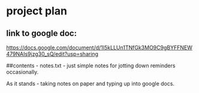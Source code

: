 # project plan
## link to google doc:

https://docs.google.com/document/d/1I5kLLUn1TNfGk3MO9C9gBYFFNEW479NAIs9jzg30_sQ/edit?usp=sharing

##contents - 
notes.txt - just simple notes for jotting down reminders occasionally.


As it stands - taking notes on paper and typing up into google docs.
